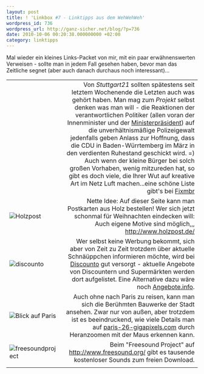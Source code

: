 ```yaml
---
layout: post
title: ! 'Linkbox #7 - Linktipps aus dem WehWehWeh'
wordpress_id: 736
wordpress_url: http://ganz-sicher.net/blog/?p=736
date: 2010-10-06 00:20:38.000000000 +02:00
category: linktipps
---
```

Mal wieder ein kleines Links-Packet von mir, mit ein paar erwähnenswerten Verweisen - sollte man in jedem Fall gesehen haben, bevor man das Zeitliche segnet (aber auch danach durchaus noch interessant)...
<!--more-->

<table border="0" cellspacing="5" cellpadding="0">
<tbody>
<tr>
<td><img src="{{site.url}}/wp-content/uploads/cdu_logo.gif" alt="" class="borderimg" /></td>
<td style="text-align: right;">Von <em>Stuttgart21</em> sollten spätestens seit letztem Wochenende die Letzten auch was gehört haben. Man mag zum <em>Projekt</em> selbst denken was man will - die Reaktionen der verantwortlichen Politiker (allen voran der Innenminister und der <a title="Ministerpräsident Mappus - Interview auf YouTube" href="http://www.youtube.com/watch?v=PoK9954CEXU" target="_blank">Ministerpräsident</a>) auf die unverhältnismäßige Polizeigewalt jedenfalls geben Anlass zur Hoffnung, dass die CDU in Baden-Würrtemberg im März in den verdienten Ruhestand geschickt wird. =)
Auch wenn der kleine Bürger bei solch großen Vorhaben, wenig mitzureden hat, so gibt es doch viele, die Ihrer Wut auf kreative Art im Netz Luft machen...eine schöne Liste gibt's bei <a title="Suttgart21 - Kreativität gegen Ohnmacht und Gewalt" href="http://www.fixmbr.de/kreativitaet-gegen-ohnmacht-und-gewalt/" target="_blank">Fixmbr</a></td>
</tr>
<tr>
<td><img src="{{site.url}}/wp-content/uploads/holzpost.jpeg" alt="Holzpost" class="borderimg" /></td>
<td style="text-align: right;">Nette Idee: Auf dieser Seite kann man Postkarten aus Holz bestellen! Wer sich jetzt schonmal für Weihnachten eindecken will: Auch eigene Motive sind möglich,,,
<a title="Postkarten aus Holz" href="http://www.holzpost.de/" target="_blank">http://www.holzpost.de/</a></td>
</tr>
<tr>
<td><img src="{{site.url}}/wp-content/uploads/discunto.jpeg" alt="discounto" class="borderimg" /></td>
<td style="text-align: right;">Wer selbst keine Werbung bekommt, sich aber von Zeit zu Zeit trotzdem über aktuelle Schnäüppchen informieren möchte, wird bei <a title="Discounto" href="http://www.discounto.de/" target="_blank">Discounto</a> gut versorgt - aktuelle Angebote von Discountern und Supermärkten werden dort aufgelistet. Eine Alternative dazu wäre noch <a title="Angebote.info" href="http://www.angebote.info/" target="_blank">Angebote.info</a>.</td>
</tr>
<tr>
<td><img src="{{site.url}}/wp-content/uploads/paris.jpeg" alt="Blick auf Paris" class="borderimg" /></td>
<td style="text-align: right;">Auch ohne nach Paris zu reisen, kann man sich die Berühmten Bauwerke der Stadt ansehen. Zwar nur von außen, aber trotzdem ist es beeindruckend, wie viele Details man auf <a title="Paris-26-gigapixels" href="http://www.paris-26-gigapixels.com/index-en.html" target="_blank">paris-26-gigapixels.com</a> durch Heranzoomen mit der Maus erkennen kann.</td>
</tr>
<tr>
<td><img src="{{site.url}}/wp-content/uploads/freesoundproject.jpeg" alt="freesoundproject" class="borderimg" /></td>
<td style="text-align: right;">Beim "Freesound Project" auf <a title="Freesound Project" href="http://www.freesound.org/" target="_blank">http://www.freesound.org/</a> gibt es tausende kostenloser Sounds zum freien Download.</td>
</tr>
<tr>
<td></td>
<td></td>
</tr>
</tbody>
</table>
